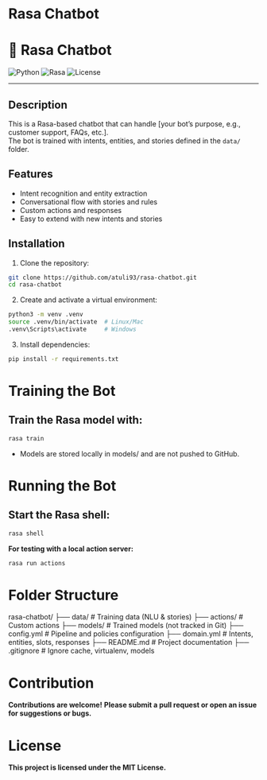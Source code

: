 # Rasa Chatbot

# 🤖 Rasa Chatbot

![Python](https://img.shields.io/badge/python-3.9+-blue)
![Rasa](https://img.shields.io/badge/rasa-3.6.21-orange)
![License](https://img.shields.io/badge/license-MIT-green)

---

## Description
This is a Rasa-based chatbot that can handle [your bot’s purpose, e.g., customer support, FAQs, etc.].  
The bot is trained with intents, entities, and stories defined in the `data/` folder.

## Features
- Intent recognition and entity extraction
- Conversational flow with stories and rules
- Custom actions and responses
- Easy to extend with new intents and stories

## Installation
1. Clone the repository:
```bash
git clone https://github.com/atuli93/rasa-chatbot.git
cd rasa-chatbot
```

2. Create and activate a virtual environment:
```bash
python3 -m venv .venv
source .venv/bin/activate  # Linux/Mac
.venv\Scripts\activate     # Windows
```

3. Install dependencies:
```bash
pip install -r requirements.txt
```

# Training the Bot

## Train the Rasa model with:
```bash
rasa train
```
- Models are stored locally in models/ and are not pushed to GitHub.


# Running the Bot

## Start the Rasa shell:
```bash
rasa shell
```
**For testing with a local action server:**
```bash
rasa run actions
```


# Folder Structure

rasa-chatbot/
├── data/               # Training data (NLU & stories)
├── actions/            # Custom actions
├── models/             # Trained models (not tracked in Git)
├── config.yml          # Pipeline and policies configuration
├── domain.yml          # Intents, entities, slots, responses
├── README.md           # Project documentation
├── .gitignore          # Ignore cache, virtualenv, models



# Contribution

**Contributions are welcome!**
**Please submit a pull request or open an issue for suggestions or bugs.**

# License

**This project is licensed under the MIT License.**

